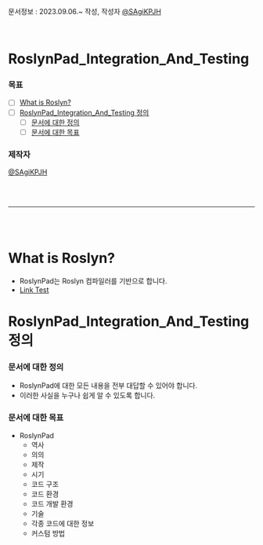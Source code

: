 문서정보 : 2023.09.06.~ 작성, 작성자 [@SAgiKPJH](https://github.com/SAgiKPJH)

<br>

# RoslynPad_Integration_And_Testing

### 목표
  
- [ ] [What is Roslyn?](#what-is-roslyn)
- [ ] [RoslynPad_Integration_And_Testing 정의](#roslynpad_integration_and_testing-정의)
  - [ ] [문서에 대한 정의](#문서에-대한-정의)
  - [ ] [문서에 대한 목표](#문서에-대한-목표)

### 제작자
[@SAgiKPJH](https://github.com/SAgiKPJH)

<br><br>

---

<br><br>

# What is Roslyn?

- RoslynPad는 Roslyn 컴파일러를 기반으로 합니다.
- [Link Test](./Roslyn.md#what-is-roslyn)

# RoslynPad_Integration_And_Testing 정의

### 문서에 대한 정의

- RoslynPad에 대한 모든 내용을 전부 대답할 수 있어야 합니다.
- 이러한 사실을 누구나 쉽게 알 수 있도록 합니다.


### 문서에 대한 목표

- RoslynPad
  - 역사
  - 의의
  - 제작
  - 시기
  - 코드 구조
  - 코드 환경
  - 코드 개발 환경
  - 기술
  - 각종 코드에 대한 정보
  - 커스텀 방법
